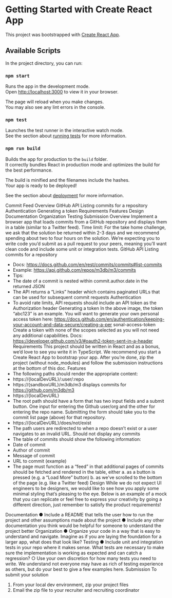 # Getting Started with Create React App

This project was bootstrapped with [Create React App](https://github.com/facebook/create-react-app).

## Available Scripts

In the project directory, you can run:

### `npm start`

Runs the app in the development mode.\
Open [http://localhost:3000](http://localhost:3000) to view it in your browser.

The page will reload when you make changes.\
You may also see any lint errors in the console.

### `npm test`

Launches the test runner in the interactive watch mode.\
See the section about [running tests](https://facebook.github.io/create-react-app/docs/running-tests) for more information.

### `npm run build`

Builds the app for production to the `build` folder.\
It correctly bundles React in production mode and optimizes the build for the best performance.

The build is minified and the filenames include the hashes.\
Your app is ready to be deployed!

See the section about [deployment](https://facebook.github.io/create-react-app/docs/deployment) for more information.

Commit Feed
Overview
GitHub API
Listing commits for a repository
Authentication
Generating a token
Requirements
Features
Design
Documentation
Organization
Testing
Submission
Overview
Implement a browser app that loads commits from a GitHub repository and displays them in a
table (similar to a Twitter feed).
Time limit: For the take home challenge, we ask that the solution be returned within 2-3 days
and we recommend spending about two to four hours on the solution. We’re expecting you to
write code you’d submit as a pull request to your peers, meaning you’ll want clean code and
include some unit or integration tests.
GitHub API
Listing commits for a repository

- Docs: https://docs.github.com/en/rest/commits/commits#list-commits
- Example: https://api.github.com/repos/m3db/m3/commits
- Tips:
- The date of a commit is nested within commit.author.date in the returned JSON
- The API returns a “Links” header which contains paginated URLs that can be
  used for subsequent commit requests
  Authentication
- To avoid rate limits, API requests should include an API token as the Authorization
  header
  Generating a token
  In the above image, the token “abc123” is an example. You will want to generate your own
  personal access token here:
  https://docs.github.com/en/authentication/keeping-your-account-and-data-secure/creating-a-per
  sonal-access-token
  Create a token with none of the scopes selected as you will not need any additional capabilities.
  Docs: https://developer.github.com/v3/#oauth2-token-sent-in-a-header
  Requirements
  This project should be written in React and as a bonus, we’d love to see you write it in
  TypeScript. We recommend you start a Create React App to bootstrap your app. After you’re
  done, zip the project (without node_modules) and follow the submission instructions at the
  bottom of this doc.
  Features
- The following paths should render the appropriate content:
- https://{localDevURL}/:user/:repo
- https://{sandboxURL}/m3db/m3 displays commits for
  https://github.com/m3db/m3
- https://{localDevURL}
- The root path should have a form that has two input fields and a submit
  button. One input for entering the Github user/org and the other for
  entering the repo name. Submitting the form should take you to the
  commit list page (above) for that repository.
- https://{localDevURL}/does/not/exist
- The path users are redirected to when a repo doesn’t exist or a user
  navigates to an invalid URL. Should not display any commits
- The table of commits should show the following information:
- Date of commit
- Author of commit
- Message of commit
- URL to commit (example)
- The page must function as a “feed” in that additional pages of commits should be
  fetched and rendered in the table, either
  a. as a button is pressed (e.g. a “Load More” button)
  b. as we’ve scrolled to the bottom of the page (e.g. like a Twitter feed)
  Design
  While we do not expect UI engineers to be designers, we would like to see how you apply some
  minimal styling that’s pleasing to the eye. Below is an example of a mock that you can replicate
  or feel free to express your creativity by going a different direction, just remember to satisfy the
  product requirements!

Documentation
● Include a README that tells the user how to run the project and other assumptions
made about the project
● Include any other documentation you think would be helpful for someone to understand
the project better
Organization
● Organize your code in a way that is easy to understand and navigate. Imagine as if you
are laying the foundation for a larger app, what does that look like?
Testing
● Include unit and integration tests in your repo where it makes sense. What tests are
necessary to make sure the implementation is working as expected and can catch a
regression?
○ Use your own discretion for how many tests you need to write. We understand
not everyone may have as rich of testing experience as others, but do your best
to give a few examples here.
Submission
To submit your solution

1. From your local dev environment, zip your project files
2. Email the zip file to your recruiter and recruiting coordinator
